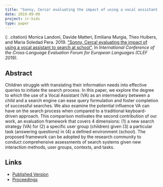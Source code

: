 ```yaml
---
title: "Sonny, Cerca! evaluating the impact of using a vocal assistant to search at school"
date: 2019-09-09
project: ir-kids
type: paper
---
```


{: .citation}
Monica Landoni, Davide Matteri, Emiliana Murgia, Theo Huibers, and Maria Soledad Pera. 2019. ["Sonny, Cerca! evaluating the impact of using a vocal assistant to search at school"](#). In <cite>International Conference of the Cross-Language Evaluation Forum for European Languages (CLEF 2019)</cite>.

## Abstract

Children struggle with translating their information needs into effective queries to initiate the search process. In this paper, we explore the degree to which the use of a Vocal Assistant (VA) as an intermediary between a child and a search engine can ease query formulation and foster completion of successful searches. We also examine the potential influence VA can have on the search process when compared to a traditional keyboard-driven approach. This comparison motivates the second contribution of our work, an evaluation framework that covers 4 dimensions: (1) a new search strategy (VA) for (2) a specific user group (children) given (3) a particular task (answering questions) in (4) a defined environment (school). The proposed framework can be adopted by the research community to conduct comprehensive assessments of search systems given new interaction methods, user groups, contexts, and tasks.

## Links

* [Published Version](https://link.springer.com/conference/clef)
* [Proceedings](https://link.springer.com/chapter/10.1007/978-3-030-28577-7_6)
